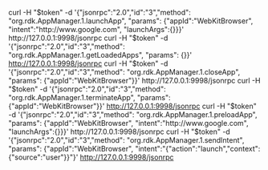 curl -H "$token" -d '{"jsonrpc":"2.0","id":"3","method": "org.rdk.AppManager.1.launchApp", "params": {"appId":"WebKitBrowser", "intent":"http://www.google.com", "launchArgs":{}}}' http://127.0.0.1:9998/jsonrpc
curl -H "$token" -d '{"jsonrpc":"2.0","id":"3","method": "org.rdk.AppManager.1.getLoadedApps", "params": {}}' http://127.0.0.1:9998/jsonrpc
curl -H "$token" -d '{"jsonrpc":"2.0","id":"3","method": "org.rdk.AppManager.1.closeApp", "params": {"appId":"WebKitBrowser"}}' http://127.0.0.1:9998/jsonrpc
curl -H "$token" -d '{"jsonrpc":"2.0","id":"3","method": "org.rdk.AppManager.1.terminateApp", "params": {"appId":"WebKitBrowser"}}' http://127.0.0.1:9998/jsonrpc
curl -H "$token" -d '{"jsonrpc":"2.0","id":"3","method": "org.rdk.AppManager.1.preloadApp", "params": {"appId":"WebKitBrowser", "intent":"http://www.google.com", "launchArgs":{}}}' http://127.0.0.1:9998/jsonrpc
curl -H "$token" -d '{"jsonrpc":"2.0","id":"3","method": "org.rdk.AppManager.1.sendIntent", "params": {"appId":"WebKitBrowser", "intent":"{\"action\":\"launch\",\"context\":{\"source\":\"user\"}}"}' http://127.0.0.1:9998/jsonrpc
